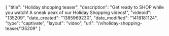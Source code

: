 {
    "title": "Holiday shopping teaser",
    "description": "Get ready to SHOP while you watch! A sneak peak of our Holiday Shopping videos!",
    "videoid": "135209",
    "date_created": "1385969230",
    "date_modified": "1418181124",
    "type": "captivate",
    "layout": "video",
    "url": "\/v\/holiday-shopping-teaser\/135209"
}